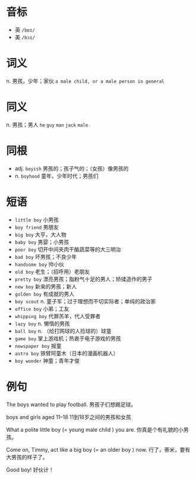 # 音标

- 英 `/bɒɪ/`
- 美 `/bɔɪ/`

# 词义

n. 男孩，少年；家伙
`a male child, or a male person in general`

# 同义

n. 男孩；男人
`he` `guy` `man` `jack` `male`

# 同根

- adj. `boyish` 男孩的；孩子气的；（女孩）像男孩的
- n. `boyhood` 童年，少年时代；男孩们

# 短语

- `little boy` 小男孩
- `boy friend` 男朋友
- `big boy` 大亨，大人物
- `baby boy` 男婴；小男孩
- `poor boy` 切开中间夹肉干酪蔬菜等的大三明治
- `bad boy` 坏男孩；不良少年
- `handsome boy` 帅小伙
- `old boy` 老生；（招呼用）老朋友
- `pretty boy` 漂亮男孩；脂粉气十足的男人；矫揉造作的男子
- `new boy` 新来的男孩；新人
- `golden boy` 有成就的男人
- `boy scout` n. 童子军；过于理想而不切实际者；单纯的政治家
- `office boy` 小弟；工友
- `whipping boy` 代罪羔羊，代人受罪者
- `lazy boy` n. 懒惰的男孩
- `ball boy` n. （给打网球的人捡球的）球童
- `game boy` 掌上游戏机；热衷于电子游戏的男孩
- `newspaper boy` 报童
- `astro boy` 铁臂阿童木（日本的漫画机器人）
- `boy wonder` 神童；青年才俊

# 例句

The boys wanted to play football.
男孩子们想踢足球。

boys and girls aged 11–18
11到18岁之间的男孩和女孩

What a polite little boy (=  young male child  ) you are.
你真是个有礼貌的小男孩。

Come on, Timmy, act like a big boy (=  an older boy  ) now.
行了，蒂米，要有大男孩的样子了。

Good boy!
好伙计！


